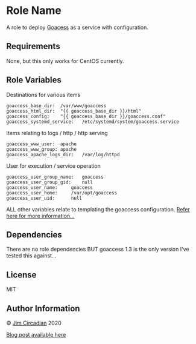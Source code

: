 Role Name
=========

A role to deploy [Goacess](https://goacess.io) as a service with configuration.

Requirements
------------

None, but this only works for CentOS currently.

Role Variables
--------------

Destinations for various items

```
goaccess_base_dir:  /var/www/goaccess
goaccess_html_dir:  "{{ goaccess_base_dir }}/html"
goaccess_config:    "{{ goaccess_base_dir }}/goaccess.conf"
goaccess_systemd_service:   /etc/systemd/system/goaccess.service
```

Items relating to logs / http / http serving

```
goaccess_www_user:  apache
goaccess_www_group: apache
goaccess_apache_logs_dir:   /var/log/httpd
```

User for execution / service operation

```
goaccess_user_group_name:   goaccess
goaccess_user_group_gid:    null
goaccess_user_name:     goaccess
goaccess_user_home:     /var/opt/goaccess
goaccess_user_uid:      null
```

ALL other variables relate to templating the goaccess configuration. [Refer here for more information...](https://goaccess.io/man#configuration)

Dependencies
------------

There are no role dependencies BUT goaccess 1.3 is the only version I've tested this against...

License
-------

MIT

Author Information
------------------

&copy; [Jim Circadian](https://github.com/JimCircadian) 2020

[Blog post available here](https://inconsistentrecords.co.uk/blog/deploying-analytics/)

